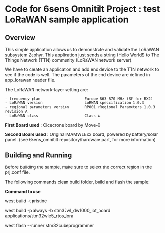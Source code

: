 # Code for 6sens Omnitilt Project : test LoRaWAN sample application

## Overview
This simple application allows us to demonstrate and validate the LoRaWAN subsystem Zephyr.
This application just sends a string (Hello World!) to The Things Network (TTN) community (LoRaWAN network server).

We have to create an application and add end device to the TTN network to see if the code is well. The parameters of the end device are defined in app_lorawan header file.

The LoRaWAN network-layer setting are:

    - frequency plan                    Europe 863-870 MHz (SF for RX2)
    - LoRaWAN version                   LoRWAN speccification 1.0.3
    - regional parameters version       RP001 rRegional Parameters 1.0.3 revision A
    - LoRaWAN class                     Class A

**First Board used** : Cicecrone board by Move-X

**Second Board used** : Original MAMWLExx board, powered by battery/solar panel. (see 6sens_omnitilt repository/hardware part, for more information)

## Building and Running
Before building the sample, make sure to select the correct region in the prj.conf file.

The following commands clean build folder, build and flash the sample:

**Command to use**

west build -t pristine

west build -p always -b stm32wl_dw1000_iot_board applications/stm32wle5_rtos_lora

west flash --runner stm32cubeprogrammer